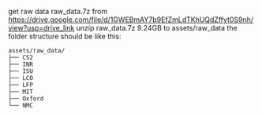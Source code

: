 get raw data  raw_data.7z from https://drive.google.com/file/d/1GWEBmAY7b9EfZmLdTKhUQdZffyt0S9nh/view?usp=drive_link
unzip raw_data.7z 9.24GB to assets/raw_data
the folder structure should be like this:
```
assets/raw_data/
├── CS2
├── INR
├── ISU
├── LCO
├── LFP
├── MIT
├── Oxford
└── NMC
```
